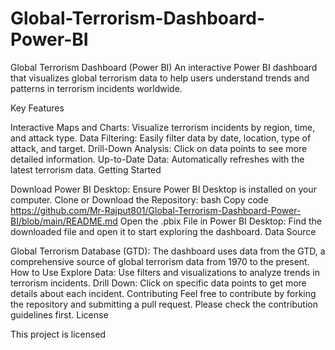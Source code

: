 # Global-Terrorism-Dashboard-Power-BI

Global Terrorism Dashboard (Power BI) An interactive Power BI dashboard that visualizes global terrorism data to help users understand trends and patterns in terrorism incidents worldwide.

Key Features

Interactive Maps and Charts: Visualize terrorism incidents by region, time, and attack type.
Data Filtering: Easily filter data by date, location, type of attack, and target.
Drill-Down Analysis: Click on data points to see more detailed information.
Up-to-Date Data: Automatically refreshes with the latest terrorism data.
Getting Started

Download Power BI Desktop: Ensure Power BI Desktop is installed on your computer.
Clone or Download the Repository: bash
Copy code https://github.com/Mr-Rajput801/Global-Terrorism-Dashboard-Power-BI/blob/main/README.md Open the .pbix File in Power BI Desktop: Find the downloaded file and open it to start exploring the dashboard.
Data Source

Global Terrorism Database (GTD): The dashboard uses data from the GTD, a comprehensive source of global terrorism data from 1970 to the present. How to Use
Explore Data: Use filters and visualizations to analyze trends in terrorism incidents.
Drill Down: Click on specific data points to get more details about each incident. Contributing
Feel free to contribute by forking the repository and submitting a pull request. Please check the contribution guidelines first.
License

This project is licensed
